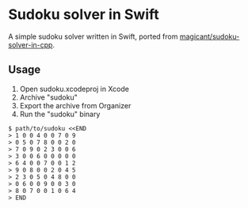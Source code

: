 # Sudoku solver in Swift
A simple sudoku solver written in Swift, ported from [magicant/sudoku-solver-in-cpp](https://github.com/magicant/sudoku-solver-in-cpp).

## Usage

1. Open sudoku.xcodeproj in Xcode
1. Archive "sudoku"
1. Export the archive from Organizer
1. Run the "sudoku" binary

```
$ path/to/sudoku <<END
> 1 0 0 4 0 0 7 0 9
> 0 5 0 7 8 0 0 2 0
> 7 0 9 0 2 3 0 0 6
> 3 0 0 6 0 0 0 0 0
> 6 4 0 0 7 0 0 1 2
> 9 0 8 0 0 2 0 4 5
> 2 3 0 5 0 4 8 0 0
> 0 6 0 0 9 0 0 3 0
> 8 0 7 0 0 1 0 6 4
> END
```

